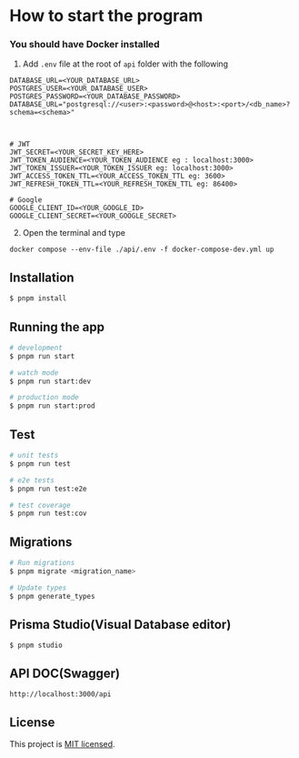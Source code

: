 # How to start the program

### You should have Docker installed

1. Add `.env` file at the root of `api` folder with the following
 ```
DATABASE_URL=<YOUR_DATABASE_URL>
POSTGRES_USER=<YOUR_DATABASE_USER>
POSTGRES_PASSWORD=<YOUR_DATABASE_PASSWORD>
DATABASE_URL="postgresql://<user>:<password>@<host>:<port>/<db_name>?schema=<schema>"



# JWT
JWT_SECRET=<YOUR_SECRET_KEY_HERE>
JWT_TOKEN_AUDIENCE=<YOUR_TOKEN_AUDIENCE eg : localhost:3000>
JWT_TOKEN_ISSUER=<YOUR_TOKEN_ISSUER eg: localhost:3000>
JWT_ACCESS_TOKEN_TTL=<YOUR_ACCESS_TOKEN_TTL eg: 3600>
JWT_REFRESH_TOKEN_TTL=<YOUR_REFRESH_TOKEN_TTL eg: 86400>

# Google
GOOGLE_CLIENT_ID=<YOUR_GOOGLE_ID>
GOOGLE_CLIENT_SECRET=<YOUR_GOOGLE_SECRET>
 ```
2. Open the terminal and type 
```
docker compose --env-file ./api/.env -f docker-compose-dev.yml up
```

## Installation

```bash
$ pnpm install
```

## Running the app

```bash
# development
$ pnpm run start

# watch mode
$ pnpm run start:dev

# production mode
$ pnpm run start:prod
```

## Test

```bash
# unit tests
$ pnpm run test

# e2e tests
$ pnpm run test:e2e

# test coverage
$ pnpm run test:cov
```


## Migrations

```bash
# Run migrations
$ pnpm migrate <migration_name>

# Update types
$ pnpm generate_types
```

## Prisma Studio(Visual Database editor)
```
$ pnpm studio
```

## API DOC(Swagger)
```
http://localhost:3000/api
```


## License

This project is [MIT licensed](LICENSE).
